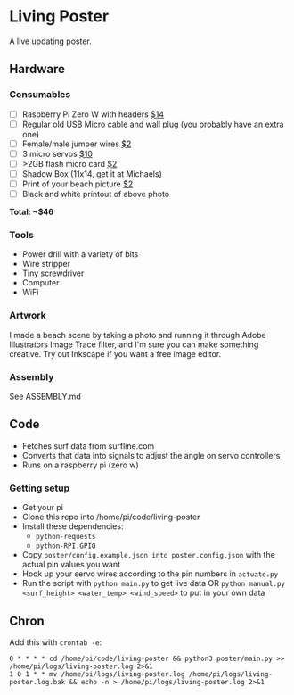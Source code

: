 # Living Poster

A live updating poster.

## Hardware

### Consumables

- [ ] Raspberry Pi Zero W with headers [$14](https://www.adafruit.com/product/3708)
- [ ] Regular old USB Micro cable and wall plug (you probably have an extra one)
- [ ] Female/male jumper wires [$2](https://www.adafruit.com/product/1953)
- [ ] 3 micro servos [$10](https://www.amazon.com/gp/product/B07MLR1498)
- [ ] \>2GB flash micro card [$2](https://www.amazon.com/SanDisk-microSDHC-Memory-SDSDQ-016G-Packaging/dp/B001L1H0SC)
- [ ] Shadow Box (11x14, get it at Michaels)
- [ ] Print of your beach picture [$2](https://www.amazon.com/prints)
- [ ] Black and white printout of above photo

**Total: ~$46**

### Tools

- Power drill with a variety of bits
- Wire stripper
- Tiny screwdriver
- Computer
- WiFi

### Artwork

I made a beach scene by taking a photo and running it through Adobe Illustrators Image Trace filter, and I'm sure you can make something creative. Try out Inkscape if you want a free image editor.

### Assembly

See ASSEMBLY.md

## Code

- Fetches surf data from surfline.com
- Converts that data into signals to adjust the angle on servo controllers
- Runs on a raspberry pi (zero w)

### Getting setup

- Get your pi
- Clone this repo into /home/pi/code/living-poster
- Install these dependencies:
  - `python-requests`
  - `python-RPI.GPIO`
- Copy `poster/config.example.json into poster.config.json` with the actual pin values you want
- Hook up your servo wires according to the pin numbers in `actuate.py`
- Run the script with `python main.py` to get live data OR
  `python manual.py <surf_height> <water_temp> <wind_speed>` to put in your own data

## Chron

Add this with `crontab -e`:

```
0 * * * * cd /home/pi/code/living-poster && python3 poster/main.py >> /home/pi/logs/living-poster.log 2>&1
1 0 1 * * mv /home/pi/logs/living-poster.log /home/pi/logs/living-poster.log.bak && echo -n > /home/pi/logs/living-poster.log 2>&1
```
